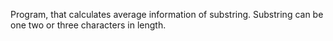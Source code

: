Program, that calculates average information of substring. Substring can be one two or three characters in length.
